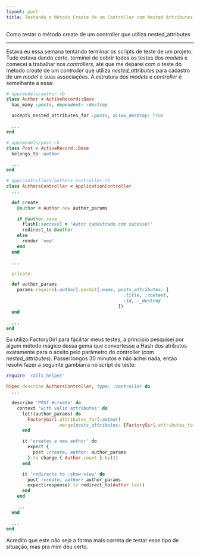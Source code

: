 ```yaml
---
layout: post
title: Testando o Método Create de um Controller com Nested Attributes
---
```


Como testar o método create de um controller que utiliza nested_attributes

-----

<p>
  Estava eu essa semana tentando terminar os scripts de teste de um projeto. Tudo estava dando certo, terminei de cobrir todos os testes dos <i>models</i> e comecei a trabalhar nos <i>controllers</i>, até que me deparei com o teste do método <i>create</i> de um <i>controller</i> que utiliza <i>nested_attributes</i> para cadastro de um <i>model</i> e suas associações. A estrutura dos <i>models</i> e <i>controller</i> é semelhante a essa:
</p>

``` ruby
# app/models/author.rb
class Author < ActiveRecord::Base
  has_many :posts, dependent: :destroy

  accepts_nested_attributes_for :posts, allow_destroy: true

  ...
end
```

``` ruby
# app/models/post.rb
class Post < ActiveRecord::Base
  belongs_to :author

  ...
end
```

``` ruby
# app/controllers/authors_controller.rb
class AuthorsController < ApplicationController
  ...

  def create
    @author = Author.new author_params

    if @author.save
      flash[:success] = 'Autor cadastrado com sucesso!'
      redirect_to @author
    else
      render 'new'
    end
  end

  ...

  private

  def author_params
    params.require(:author).permit(:name, posts_attributes: [
                                            :title, :content,
                                            :id, :_destroy
                                          ])
  end

  ...
end
```

<p>
  Eu utilizo FactoryGirl para facilitar meus testes, a principio pesquisei por algum método mágico dessa gema que convertesse a Hash dos atributos exatamente para o aceito pelo parâmetro do controller (com <i>nested_attributes</i>). Passei longos 30 minutos e não achei nada, então resolvi fazer a seguinte gambiarra no script de teste:
</p>

``` ruby
require 'rails_helper'

RSpec.describe AuthorsController, type: :controller do
  ...

  describe 'POST #create' do
    context 'with valid attributes' do
      let!(author_params) do
        FactoryGirl.attributes_for(:author)
                   .merge(posts_attributes: [FactoryGirl.attributes_for(:post)])
      end

      it 'creates a new author' do
        expect {
          post :create, author: author_params
        }.to change { Author.count }.by(1)
      end

      it 'redirects to :show view' do
        post :create, author: author_params
        expect(response).to redirect_to(Author.last)
      end
    end

    ...
  end

  ...
end
```

<p>
  Acredito que este não seja a forma mais correta de testar esse tipo de situação, mas pra mim deu certo.
</p>
